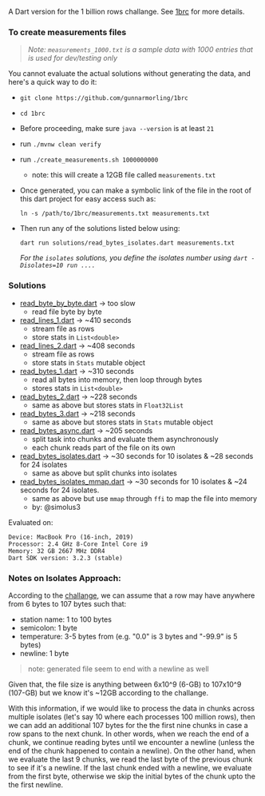 A Dart version for the 1 billion rows challange. See [1brc][] for more details.


### To create measurements files 

> _Note: `measurements_1000.txt` is a sample data with 1000 entries that is used for dev/testing only_

You cannot evaluate the actual solutions without generating the data, and here's a quick way to do it:
- `git clone https://github.com/gunnarmorling/1brc`
- `cd 1brc`
- Before proceeding, make sure `java --version` is at least `21`
- run `./mvnw clean verify`
- run `./create_measurements.sh 1000000000`
    - note: this will create a 12GB file called `measurements.txt`
- Once generated, you can make a symbolic link of the file in the root of this dart project for easy access such as:
    ```
    ln -s /path/to/1brc/measurements.txt measurements.txt
    ```

- Then run any of the solutions listed below using: 
    ```
    dart run solutions/read_bytes_isolates.dart measurements.txt
    ```
    _For the `isolates` solutions, you define the isolates number using `dart -Disolates=10 run ....`_

### Solutions
- [read_byte_by_byte.dart](solutions/read_byte_by_byte.dart) -> too slow
    - read file byte by byte
 - [read_lines_1.dart](solutions/read_lines_1.dart) -> ~410 seconds 
    - stream file as rows 
    - store stats in `List<double>`
 - [read_lines_2.dart](solutions/read_lines_2.dart) -> ~408 seconds 
    - stream file as rows 
    - store stats in `Stats` mutable object
- [read_bytes_1.dart](solutions/read_bytes_1.dart) -> ~310 seconds
    - read all bytes into memory, then loop through bytes
    - stores stats in `List<double>`
- [read_bytes_2.dart](solutions/read_bytes_2.dart) -> ~228 seconds
    - same as above but stores stats in `Float32List`
- [read_bytes_3.dart](solutions/read_bytes_3.dart) -> ~218 seconds
    - same as above but stores stats in `Stats` mutable object
- [read_bytes_async.dart](solutions/read_bytes_async.dart) -> ~205 seconds
    - split task into chunks and evaluate them asynchronously
    - each chunk reads part of the file on its own
- [read_bytes_isolates.dart](solutions/read_bytes_isolates.dart) -> ~30 seconds for 10 isolates & ~28 seconds for 24 isolates
    - same as above but split chunks into isolates
- [read_bytes_isolates_mmap.dart](solutions/read_bytes_isolates_mmap.dart) -> ~30 seconds for 10 isolates & ~24 seconds for 24 isolates.
    - same as above but use `mmap` through `ffi` to map the file into memory
    - by: @simolus3


Evaluated on:
```
Device: MacBook Pro (16-inch, 2019)
Processor: 2.4 GHz 8-Core Intel Core i9
Memory: 32 GB 2667 MHz DDR4
Dart SDK version: 3.2.3 (stable) 
```

### Notes on Isolates Approach:
According to the [challange][1brc], we can assume that a row may have anywhere from 6 bytes to 107 bytes such that:

- station name: 1 to 100 bytes
- semicolon: 1 byte
- temperature: 3-5 bytes from (e.g. "0.0" is 3 bytes and "-99.9" is 5 bytes)
- newline: 1 byte 

> note: generated file seem to end with a newline as well

Given that, the file size is anything between 6x10^9 (6-GB) to 107x10^9 (107-GB) but we know it's ~12GB according to the challange.

With this information, if we would like to process the data in chunks across multiple isolates (let's say 10 where each processes 100 million rows), then we can add an additional 107 bytes for the the first nine chunks in case a row spans to the next chunk. In other words, when we reach the end of a chunk, we continue reading bytes until we encounter a newline (unless the end of the chunk happened to contain a newline). On the other hand, when we evaluate the last 9 chunks, we read the last byte of the previous chunk to see if it's a newline. If the last chunk ended with a newline, we evaluate from the first byte, otherwise we skip the initial bytes of the chunk upto the the first newline.


<!-- Ref -->
[1brc]: https://github.com/gunnarmorling/1brc


